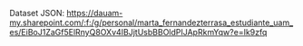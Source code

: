 Dataset JSON: https://dauam-my.sharepoint.com/:f:/g/personal/marta_fernandezterrasa_estudiante_uam_es/EiBoJ1ZaGf5ElRnyQ8OXv4IBJjtUsbBBOldPIJApRkmYqw?e=Ik9zfq
